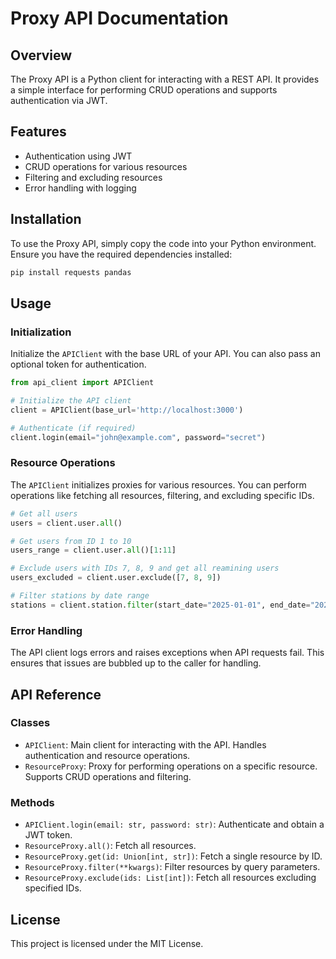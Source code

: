 
# Proxy API Documentation

## Overview

The Proxy API is a Python client for interacting with a REST API. It provides a simple interface for performing CRUD operations and supports authentication via JWT.

## Features

- Authentication using JWT
- CRUD operations for various resources
- Filtering and excluding resources
- Error handling with logging

## Installation

To use the Proxy API, simply copy the code into your Python environment. Ensure you have the required dependencies installed:

```bash
pip install requests pandas
```

## Usage

### Initialization

Initialize the `APIClient` with the base URL of your API. You can also pass an optional token for authentication.

```python
from api_client import APIClient

# Initialize the API client
client = APIClient(base_url='http://localhost:3000')

# Authenticate (if required)
client.login(email="john@example.com", password="secret")
```

### Resource Operations

The `APIClient` initializes proxies for various resources. You can perform operations like fetching all resources, filtering, and excluding specific IDs.

```python
# Get all users
users = client.user.all()

# Get users from ID 1 to 10
users_range = client.user.all()[1:11]

# Exclude users with IDs 7, 8, 9 and get all reamining users
users_excluded = client.user.exclude([7, 8, 9])

# Filter stations by date range
stations = client.station.filter(start_date="2025-01-01", end_date="2025-12-31")
```

### Error Handling

The API client logs errors and raises exceptions when API requests fail. This ensures that issues are bubbled up to the caller for handling.

## API Reference

### Classes

- `APIClient`: Main client for interacting with the API. Handles authentication and resource operations.
- `ResourceProxy`: Proxy for performing operations on a specific resource. Supports CRUD operations and filtering.

### Methods

- `APIClient.login(email: str, password: str)`: Authenticate and obtain a JWT token.
- `ResourceProxy.all()`: Fetch all resources.
- `ResourceProxy.get(id: Union[int, str])`: Fetch a single resource by ID.
- `ResourceProxy.filter(**kwargs)`: Filter resources by query parameters.
- `ResourceProxy.exclude(ids: List[int])`: Fetch all resources excluding specified IDs.

## License

This project is licensed under the MIT License.
